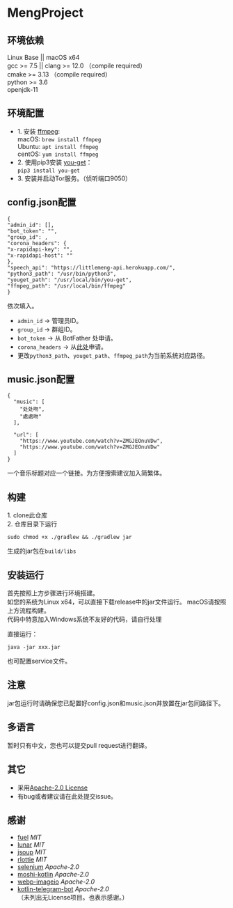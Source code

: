 # MengProject  
## 环境依赖  
Linux Base || macOS x64  
gcc >= 7.5 || clang >= 12.0  （compile required）  
cmake >= 3.13  （compile required）  
python >= 3.6  
openjdk-11

## 环境配置  
- 1.&nbsp;安装 [ffmpeg](https://www.ffmpeg.org):  
  macOS:&nbsp;``brew install ffmpeg``  
  Ubuntu:&nbsp;``apt install ffmpeg``  
  centOS:&nbsp;``yum install ffmpeg``
- 2.&nbsp;使用pip3安装 [you-get](https://www.github.com/soimort/you-get)：  
``pip3 install you-get``
- 3.&nbsp;安装并启动Tor服务。（侦听端口9050）
## config.json配置  
```
{  
"admin_id": [], 
"bot_token": "",
"group_id": ,
"corona_headers": {
"x-rapidapi-key": "",
"x-rapidapi-host": ""
},
"speech_api": "https://littlemeng-api.herokuapp.com/",
"python3_path": "/usr/bin/python3",
"youget_path": "/usr/local/bin/you-get",
"ffmpeg_path": "/usr/local/bin/ffmpeg"
}
```
依次填入。  
- ``admin_id`` -> 管理员ID。
- ``group_id`` -> 群组ID。
- ``bot_token`` -> 从 BotFather 处申请。
- ``corona_headers`` -> 从[此处](https://rapidapi.com/api-sports/api/covid-193/)申请。  
- 更改``python3_path``、``youget_path``、``ffmpeg_path``为当前系统对应路径。
## music.json配置  
```
{
  "music": [
    "处处吻",
    "處處吻"
  ],

  "url": [
    "https://www.youtube.com/watch?v=ZMGJEOnuVDw",
    "https://www.youtube.com/watch?v=ZMGJEOnuVDw"
  ]
}
```  
一个音乐标题对应一个链接。为方便搜索建议加入简繁体。  
## 构建  
1.&nbsp;clone此仓库  
2.&nbsp;仓库目录下运行  
```
sudo chmod +x ./gradlew && ./gradlew jar
```
生成的jar包在``build/libs``  
## 安装运行  
首先按照上方步骤进行环境搭建。  
如您的系统为Linux x64，可以直接下载release中的jar文件运行。 
macOS请按照上方流程构建。  
代码中特意加入Windows系统不友好的代码，请自行处理  

直接运行：
```
java -jar xxx.jar
```  
也可配置service文件。
## 注意  
jar包运行时请确保您已配置好config.json和music.json并放置在jar包同路径下。
## 多语言  
暂时只有中文，您也可以提交pull request进行翻译。
## 其它  
- 采用[Apache-2.0 License](https://www.apache.org/licenses/LICENSE-2.0)  
- 有bug或者建议请在此处提交issue。
## 感谢  
- [fuel](https://github.com/kittinunf/fuel)  *MIT*
- [lunar](https://github.com/6tail/lunar-java)  *MIT*
- [jsoup](https://github.com/jhy/jsoup)  *MIT*
- [rlottie](https://github.com/Samsung/rlottie)  *MIT*  
- [selenium](https://github.com/SeleniumHQ/selenium)  *Apache-2.0*
- [moshi-kotlin](https://github.com/square/moshi)  *Apache-2.0*
- [webp-imageio](https://github.com/sejda-pdf/webp-imageio)  *Apache-2.0*
- [kotlin-telegram-bot](https://github.com/kotlin-telegram-bot/kotlin-telegram-bot)  *Apache-2.0*  
（未列出无License项目。也表示感谢。）